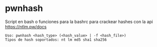 # pwnhash
Script en bash o funciones para la bashrc para crackear hashes con la api https://ntlm.pw/docs
```
Uso: pwnhash <hash_type> (<hash_value> | -f <hash_file>)
Tipos de hash soportados: nt lm md5 sha1 sha256
```
